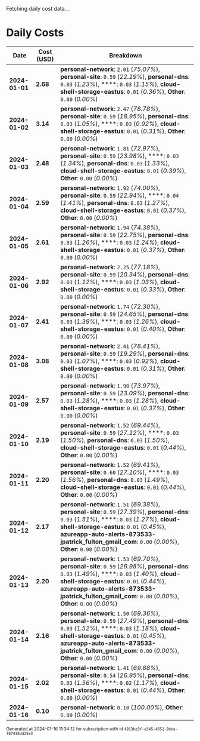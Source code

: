 Fetching daily cost data...
# Daily Costs

| Date | Cost (USD) | Breakdown |
|------|----------------|-----------|
| **2024-01-01** | **2.68** | **personal-network**: `2.01` (_75.07%_), **personal-site**: `0.59` (_22.19%_), **personal-dns**: `0.03` (_1.23%_), ****: `0.03` (_1.15%_), **cloud-shell-storage-eastus**: `0.01` (_0.36%_), **Other**: `0.00` (_0.00%_) |
| **2024-01-02** | **3.14** | **personal-network**: `2.47` (_78.78%_), **personal-site**: `0.59` (_18.95%_), **personal-dns**: `0.03` (_1.05%_), ****: `0.03` (_0.92%_), **cloud-shell-storage-eastus**: `0.01` (_0.31%_), **Other**: `0.00` (_0.00%_) |
| **2024-01-03** | **2.48** | **personal-network**: `1.81` (_72.97%_), **personal-site**: `0.59` (_23.98%_), ****: `0.03` (_1.34%_), **personal-dns**: `0.03` (_1.33%_), **cloud-shell-storage-eastus**: `0.01` (_0.39%_), **Other**: `0.00` (_0.00%_) |
| **2024-01-04** | **2.59** | **personal-network**: `1.92` (_74.00%_), **personal-site**: `0.59` (_22.94%_), ****: `0.04` (_1.41%_), **personal-dns**: `0.03` (_1.27%_), **cloud-shell-storage-eastus**: `0.01` (_0.37%_), **Other**: `0.00` (_0.00%_) |
| **2024-01-05** | **2.61** | **personal-network**: `1.94` (_74.38%_), **personal-site**: `0.59` (_22.75%_), **personal-dns**: `0.03` (_1.26%_), ****: `0.03` (_1.24%_), **cloud-shell-storage-eastus**: `0.01` (_0.37%_), **Other**: `0.00` (_0.00%_) |
| **2024-01-06** | **2.92** | **personal-network**: `2.25` (_77.18%_), **personal-site**: `0.59` (_20.34%_), **personal-dns**: `0.03` (_1.12%_), ****: `0.03` (_1.03%_), **cloud-shell-storage-eastus**: `0.01` (_0.33%_), **Other**: `0.00` (_0.00%_) |
| **2024-01-07** | **2.41** | **personal-network**: `1.74` (_72.30%_), **personal-site**: `0.59` (_24.65%_), **personal-dns**: `0.03` (_1.39%_), ****: `0.03` (_1.26%_), **cloud-shell-storage-eastus**: `0.01` (_0.40%_), **Other**: `0.00` (_0.00%_) |
| **2024-01-08** | **3.08** | **personal-network**: `2.41` (_78.41%_), **personal-site**: `0.59` (_19.29%_), **personal-dns**: `0.03` (_1.07%_), ****: `0.03` (_0.92%_), **cloud-shell-storage-eastus**: `0.01` (_0.31%_), **Other**: `0.00` (_0.00%_) |
| **2024-01-09** | **2.57** | **personal-network**: `1.90` (_73.97%_), **personal-site**: `0.59` (_23.09%_), **personal-dns**: `0.03` (_1.28%_), ****: `0.03` (_1.28%_), **cloud-shell-storage-eastus**: `0.01` (_0.37%_), **Other**: `0.00` (_0.00%_) |
| **2024-01-10** | **2.19** | **personal-network**: `1.52` (_69.44%_), **personal-site**: `0.59` (_27.12%_), ****: `0.03` (_1.50%_), **personal-dns**: `0.03` (_1.50%_), **cloud-shell-storage-eastus**: `0.01` (_0.44%_), **Other**: `0.00` (_0.00%_) |
| **2024-01-11** | **2.20** | **personal-network**: `1.52` (_69.41%_), **personal-site**: `0.60` (_27.10%_), ****: `0.03` (_1.56%_), **personal-dns**: `0.03` (_1.49%_), **cloud-shell-storage-eastus**: `0.01` (_0.44%_), **Other**: `0.00` (_0.00%_) |
| **2024-01-12** | **2.17** | **personal-network**: `1.51` (_69.38%_), **personal-site**: `0.59` (_27.39%_), **personal-dns**: `0.03` (_1.51%_), ****: `0.03` (_1.27%_), **cloud-shell-storage-eastus**: `0.01` (_0.45%_), **azureapp-auto-alerts-873533-jpatrick_fulton_gmail_com**: `0.00` (_0.00%_), **Other**: `0.00` (_0.00%_) |
| **2024-01-13** | **2.20** | **personal-network**: `1.53` (_69.70%_), **personal-site**: `0.59` (_26.98%_), **personal-dns**: `0.03` (_1.49%_), ****: `0.03` (_1.40%_), **cloud-shell-storage-eastus**: `0.01` (_0.44%_), **azureapp-auto-alerts-873533-jpatrick_fulton_gmail_com**: `0.00` (_0.00%_), **Other**: `0.00` (_0.00%_) |
| **2024-01-14** | **2.16** | **personal-network**: `1.50` (_69.36%_), **personal-site**: `0.59` (_27.49%_), **personal-dns**: `0.03` (_1.52%_), ****: `0.03` (_1.18%_), **cloud-shell-storage-eastus**: `0.01` (_0.45%_), **azureapp-auto-alerts-873533-jpatrick_fulton_gmail_com**: `0.00` (_0.00%_), **Other**: `0.00` (_0.00%_) |
| **2024-01-15** | **2.02** | **personal-network**: `1.41` (_69.88%_), **personal-site**: `0.54` (_26.95%_), **personal-dns**: `0.03` (_1.56%_), ****: `0.02` (_1.17%_), **cloud-shell-storage-eastus**: `0.01` (_0.44%_), **Other**: `0.00` (_0.00%_) |
| **2024-01-16** | **0.10** | **personal-network**: `0.10` (_100.00%_), **Other**: `0.00` (_0.00%_) |


<sup>Generated at 2024-01-16 11:34:12 for subscription with id `4913be3f-a345-4652-9bba-767418dd25e3`</sup>
